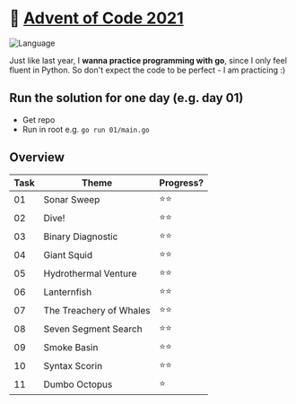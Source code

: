 # 🎄 [Advent of Code 2021](https://adventofcode.com/2021/)

![Language](https://badgen.net/badge/Language/Go/blue)


Just like last year, I **wanna practice programming with go**, since I only feel fluent in Python.
So don't expect the code to be perfect - I am practicing :)

## Run the solution for one day (e.g. day 01)

* Get repo
* Run in root e.g. `go run 01/main.go`

## Overview

| Task 	| Theme                	  | Progress?  	|
|------	|------------------------ |-----------	|
| 01   	| Sonar Sweep          	  | ⭐️⭐️        	|
| 02   	| Dive!                	  | ⭐️⭐️        	|
| 03   	| Binary Diagnostic    	  | ⭐️⭐️        	|
| 04   	| Giant Squid          	  | ⭐️⭐️        	|
| 05   	| Hydrothermal Venture 	  | ⭐️⭐️        	|
| 06   	| Lanternfish          	  | ⭐️⭐️        	|
| 07   	| The Treachery of Whales | ⭐️⭐️        	|
| 08   	| Seven Segment Search    | ⭐️⭐️         	|
| 09   	| Smoke Basin             | ⭐️⭐️         	|
| 10   	| Syntax Scorin           | ⭐️⭐️         	|
| 11   	| Dumbo Octopus           | ⭐️           	|
